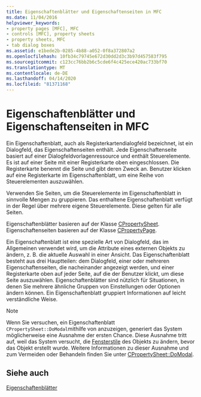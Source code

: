 ```yaml
---
title: Eigenschaftenblätter und Eigenschaftenseiten in MFC
ms.date: 11/04/2016
helpviewer_keywords:
- property pages [MFC], MFC
- controls [MFC], property sheets
- property sheets, MFC
- tab dialog boxes
ms.assetid: e1bede2b-0285-4b88-a052-0f8a372807a2
ms.openlocfilehash: 10fb34c79745e672d30dd2d3c3b97d457583f795
ms.sourcegitcommit: c123cc76bb2b6c5cde6f4c425ece420ac733bf70
ms.translationtype: MT
ms.contentlocale: de-DE
ms.lasthandoff: 04/14/2020
ms.locfileid: "81371168"
---
```

# <a name="property-sheets-and-property-pages-in-mfc"></a>Eigenschaftenblätter und Eigenschaftenseiten in MFC

Ein Eigenschaftenblatt, auch als Registerkartendialogfeld bezeichnet, ist ein Dialogfeld, das Eigenschaftenseiten enthält. Jede Eigenschaftenseite basiert auf einer Dialogfeldvorlagenressource und enthält Steuerelemente. Es ist auf einer Seite mit einer Registerkarte oben eingeschlossen. Die Registerkarte benennt die Seite und gibt deren Zweck an. Benutzer klicken auf eine Registerkarte im Eigenschaftenblatt, um eine Reihe von Steuerelementen auszuwählen.

Verwenden Sie Seiten, um die Steuerelemente im Eigenschaftenblatt in sinnvolle Mengen zu gruppieren. Das enthaltene Eigenschaftenblatt verfügt in der Regel über mehrere eigene Steuerelemente. Diese gelten für alle Seiten.

Eigenschaftenblätter basieren auf der Klasse [CPropertySheet](../mfc/reference/cpropertysheet-class.md). Eigenschaftenseiten basieren auf der Klasse [CPropertyPage](../mfc/reference/cpropertypage-class.md).

Ein Eigenschaftenblatt ist eine spezielle Art von Dialogfeld, das im Allgemeinen verwendet wird, um die Attribute eines externen Objekts zu ändern, z. B. die aktuelle Auswahl in einer Ansicht. Das Eigenschaftenblatt besteht aus drei Hauptteilen: dem Dialogfeld, einer oder mehreren Eigenschaftenseiten, die nacheinander angezeigt werden, und einer Registerkarte oben auf jeder Seite, auf die der Benutzer klickt, um diese Seite auszuwählen. Eigenschaftenblätter sind nützlich für Situationen, in denen Sie mehrere ähnliche Gruppen von Einstellungen oder Optionen ändern können. Ein Eigenschaftenblatt gruppiert Informationen auf leicht verständliche Weise.

> [!NOTE]
> Wenn Sie versuchen, ein Eigenschaftenblatt `CPropertySheet::DoModal`mithilfe von anzuzeigen, generiert das System möglicherweise eine Ausnahme der ersten Chance. Diese Ausnahme tritt auf, weil das System versucht, die [Fensterstile](../mfc/reference/styles-used-by-mfc.md#window-styles) des Objekts zu ändern, bevor das Objekt erstellt wurde. Weitere Informationen zu dieser Ausnahme und zum Vermeiden oder Behandeln finden Sie unter [CPropertySheet::DoModal](../mfc/reference/cpropertysheet-class.md#domodal).

## <a name="see-also"></a>Siehe auch

[Eigenschaftenblätter](../mfc/property-sheets-mfc.md)
